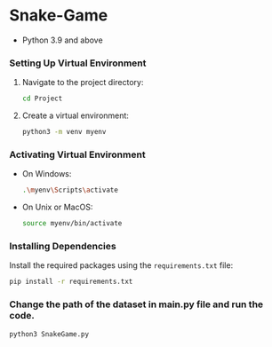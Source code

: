 # Snake-Game

- Python 3.9 and above

### Setting Up Virtual Environment

1. Navigate to the project directory:

    ```bash
    cd Project
    ```

2. Create a virtual environment:

    ```bash
    python3 -m venv myenv
    ```

### Activating Virtual Environment

- On Windows:

    ```bash
    .\myenv\Scripts\activate
    ```

- On Unix or MacOS:

    ```bash
    source myenv/bin/activate
    ```

### Installing Dependencies

Install the required packages using the `requirements.txt` file:

```bash
pip install -r requirements.txt
```
### Change the path of the dataset in main.py file and run the code.
```
python3 SnakeGame.py
```

